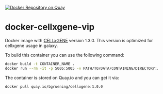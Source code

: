 [![Docker Repository on Quay](https://quay.io/repository/bgruening/cellxgene/status "Docker Repository on Quay")](https://quay.io/repository/bgruening/cellxgene)

# docker-cellxgene-vip

Docker image with [CELLxGENE](https://cellxgene.cziscience.com/) version 1.3.0.
This version is optimized for cellxgene usage in galaxy.

To build this container you can use the following command:

```bash
docker build -t CONTAINER_NAME .
docker run --rm -it -p 5005:5005 -v PATH/TO/DATA/CONTAINING/DIRECTORY:/data CONTAINER_NAME launch /data/FILE.h5ad --host 0.0.0.0 --port 5005
```

The container is stored on Quay.io and you can get it via:

```bash
docker pull quay.io/bgruening/cellxgene:1.0.0
```